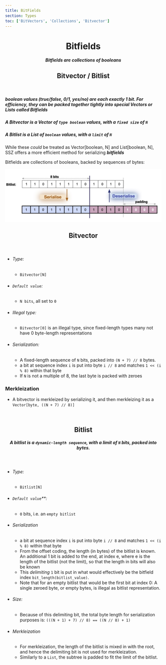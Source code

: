 ```yaml
---
title: BitFields
section: Types
toc: ['BitVectors', 'Collections', 'Bitvector']
---
```

<div align='center' id='BitVectors'>

# Bitfields

##### Bitfields are collections of booleans

## Bitvector / Bitlist

</div>
<div align='start'>
<br/>

##### **boolean** values (true/false, 0/1, yes/no) are each exactly 1 bit.  For efficiency, they can be packed together tightly into special ***Vectors*** or ***Lists*** called **Bitfields**

##### A **Bitvector** is a **Vector** of `type boolean` values, with a `fixed size` of `N`

##### A **Bitlist** is a **List** of `boolean` values, with a `limit` of `N`

While these *could* be treated as Vector[boolean, N] and List[boolean, N], SSZ offers a more efficient method for serializing ***bitfields***

Bitfields are collections of booleans, backed by sequences of bytes:

</div>
<div align='center' id='Bitvector'>

<img src='/bitlist-sedes.jpg' alt='bitlistsedes' class='img-fluid'/>

## Bitvector

</div>
<div align='start'>
<br/>

- ###### Type: 
  - `Bitvector[N]`

- ###### `Default value`: 
  - `N bits`, all set to `0`

- ###### Illegal type:
  -  `Bitvector[0]` is an illegal type, since fixed-length types many not have 0 byte-length representations

- ###### Serialization:
  - A fixed-length sequence of `N` bits, packed into `(N + 7) // 8` bytes.
  - a bit at sequence index `i` is put into byte `i // 8` and matches `1 << (i % 8)` within that byte
  - If `N` is not a multiple of 8, the last byte is packed with zeroes 

### Merkleization
  - A bitvector is merkleized by serializing it, and then merkleizing it as a `Vector[byte, ((N + 7) // 8)]`

<br />

</div>
<div id='Bitlist' align='center'>

## Bitlist

##### A bitlist is a **`dynamic-length sequence`**, with a limit of `N` bits, packed into bytes.

</div>
<div align='start'>
<br />

- ###### Type: 
  - `Bitlist[N]`
- ###### `Default value`**: 
  - `0` bits, i.e. an `empty bitlist`
- ###### Serialization
  - a bit at sequence index `i` is put into byte `i // 8` and matches `1 << (i % 8)` within that byte
  - From the offset coding, the length (in bytes) of the bitlist is known. An additional 1 bit is added to the end, at index e, where e is the length of the bitlist (not the limit), so that the length in bits will also be known
  - This *delimiting* `1` bit is put in what would effectively be the bitfield index `bit_length(bitlist_value)`.
  - Note that for an empty bitlist that would be the first bit at index 0: A single zeroed byte, or empty bytes, is illegal as bitlist representation.
- ###### Size:
  - Because of this delimiting bit, the total byte length for serialization purposes is: `(((N + 1) + 7) // 8) == ((N // 8) + 1)`
- ###### Merkleization
  - For merkleization, the length of the bitlist is mixed in with the root, and hence the delimiting bit is not used for merkleization.
  - Similarly to a `List`, the subtree is padded to fit the limit of the bitlist.
